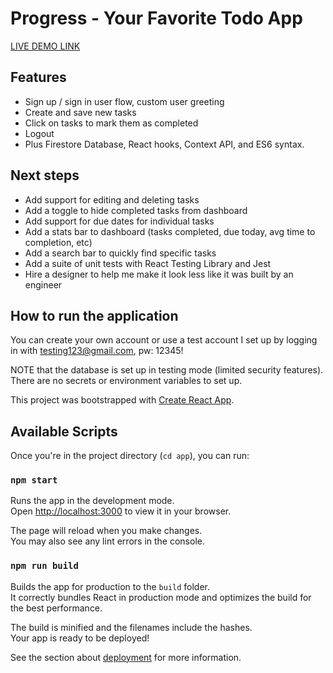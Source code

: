 # Progress - Your Favorite Todo App

[LIVE DEMO LINK](https://progress-iota.vercel.app/)

## Features

- Sign up / sign in user flow, custom user greeting
- Create and save new tasks
- Click on tasks to mark them as completed
- Logout
- Plus Firestore Database, React hooks, Context API, and ES6 syntax.

## Next steps

- Add support for editing and deleting tasks
- Add a toggle to hide completed tasks from dashboard
- Add support for due dates for individual tasks
- Add a stats bar to dashboard (tasks completed, due today, avg time to completion, etc)
- Add a search bar to quickly find specific tasks
- Add a suite of unit tests with React Testing Library and Jest
- Hire a designer to help me make it look less like it was built by an engineer

## How to run the application

You can create your own account or use a test account I set up by logging in with testing123@gmail.com, pw: 12345!

NOTE that the database is set up in testing mode (limited security features). There are no secrets or environment variables to set up.

This project was bootstrapped with [Create React App](https://github.com/facebook/create-react-app).

## Available Scripts

Once you're in the project directory (`cd app`), you can run:

### `npm start`

Runs the app in the development mode.\
Open [http://localhost:3000](http://localhost:3000) to view it in your browser.

The page will reload when you make changes.\
You may also see any lint errors in the console.

### `npm run build`

Builds the app for production to the `build` folder.\
It correctly bundles React in production mode and optimizes the build for the best performance.

The build is minified and the filenames include the hashes.\
Your app is ready to be deployed!

See the section about [deployment](https://facebook.github.io/create-react-app/docs/deployment) for more information.
